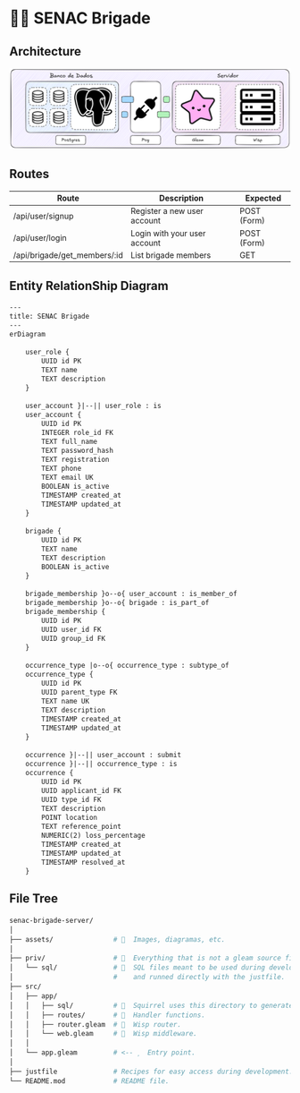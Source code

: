 # 👩‍🚒 SENAC Brigade

## Architecture

![Backend Architecture](assets/backend_architecture.png)

## Routes

| Route                        | Description                  | Expected    |
| ---------------------------- | ---------------------------- | ----------- |
| /api/user/signup             | Register a new user account  | POST (Form) |
| /api/user/login              | Login with your user account | POST (Form) |
| /api/brigade/get_members/:id | List brigade members         | GET         |

## Entity RelationShip Diagram

```mermaid
---
title: SENAC Brigade
---
erDiagram

    user_role {
        UUID id PK
        TEXT name
        TEXT description
    }

    user_account }|--|| user_role : is
    user_account {
        UUID id PK
        INTEGER role_id FK
        TEXT full_name
        TEXT password_hash
        TEXT registration
        TEXT phone
        TEXT email UK
        BOOLEAN is_active
        TIMESTAMP created_at
        TIMESTAMP updated_at
    }

    brigade {
        UUID id PK
        TEXT name
        TEXT description
        BOOLEAN is_active
    }

    brigade_membership }o--o{ user_account : is_member_of
    brigade_membership }o--o{ brigade : is_part_of
    brigade_membership {
        UUID id PK
        UUID user_id FK
        UUID group_id FK
    }

    occurrence_type |o--o{ occurrence_type : subtype_of
    occurrence_type {
        UUID id PK
        UUID parent_type FK
        TEXT name UK
        TEXT description
        TIMESTAMP created_at
        TIMESTAMP updated_at
    }

    occurrence }|--|| user_account : submit
    occurrence }|--|| occurrence_type : is
    occurrence {
        UUID id PK
        UUID applicant_id FK
        UUID type_id FK
        TEXT description
        POINT location
        TEXT reference_point
        NUMERIC(2) loss_percentage
        TIMESTAMP created_at
        TIMESTAMP updated_at
        TIMESTAMP resolved_at
    }
```

## File Tree

```bash
senac-brigade-server/
│
├── assets/               #   Images, diagramas, etc.
│
├── priv/                 #   Everything that is not a gleam source file.
│   └── sql/              # 󰆼  SQL files meant to be used during development
│                         #    and runned directly with the justfile.
├── src/
│   ├── app/
│   │   ├── sql/          #   Squirrel uses this directory to generate code.
│   │   ├── routes/       # 󰛳  Handler functions.
│   │   ├── router.gleam  #   Wisp router.
│   │   └── web.gleam     # 󰽝  Wisp middleware.
│   │
│   └── app.gleam         # <--   Entry point.
│
├── justfile              # Recipes for easy access during development.
└── README.mod            # README file.
```
